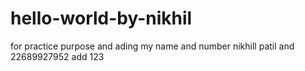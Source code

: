 # hello-world-by-nikhil
for practice purpose and ading my name and number
nikhill patil and 22689927952 add 123
